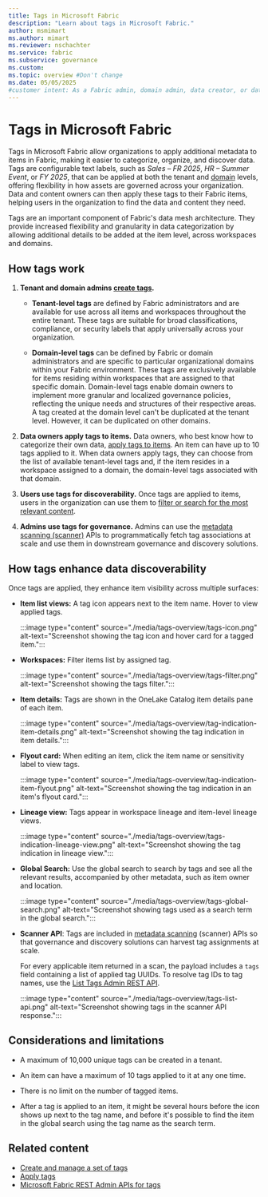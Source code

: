 ```yaml
---
title: Tags in Microsoft Fabric
description: "Learn about tags in Microsoft Fabric."
author: msmimart
ms.author: mimart
ms.reviewer: nschachter
ms.service: fabric
ms.subservice: governance
ms.custom:
ms.topic: overview #Don't change
ms.date: 05/05/2025
#customer intent: As a Fabric admin, domain admin, data creator, or data consumer, I want to learn about tags in Microsoft Fabric.
---
```


# Tags in Microsoft Fabric

Tags in Microsoft Fabric allow organizations to apply additional metadata to items in Fabric, making it easier to categorize, organize, and discover data. Tags are configurable text labels, such as *Sales – FR 2025*, *HR – Summer Event*, or *FY 2025*, that can be applied at both the tenant and [domain](./domains.md) levels, offering flexibility in how assets are governed across your organization. Data and content owners can then apply these tags to their Fabric items, helping users in the organization to find the data and content they need.

Tags are an important component of Fabric's data mesh architecture. They provide increased flexibility and granularity in data categorization by allowing additional details to be added at the item level, across workspaces and domains.

## How tags work

1. **Tenant and domain admins [create tags](./tags-define.md).**

   * **Tenant-level tags** are defined by Fabric administrators and are available for use across all items and workspaces throughout the entire tenant. These tags are suitable for broad classifications, compliance, or security labels that apply universally across your organization.

   * **Domain-level tags** can be defined by Fabric or domain administrators and are specific to particular organizational domains within your Fabric environment. These tags are exclusively available for items residing within workspaces that are assigned to that specific domain. Domain-level tags enable domain owners to implement more granular and localized governance policies, reflecting the unique needs and structures of their respective areas. A tag created at the domain level can't be duplicated at the tenant level. However, it can be duplicated on other domains.

1. **Data owners apply tags to items.** Data owners, who best know how to categorize their own data, [apply tags to items](./tags-apply.md). An item can have up to 10 tags applied to it. When data owners apply tags, they can choose from the list of available tenant-level tags and, if the item resides in a workspace assigned to a domain, the domain-level tags associated with that domain.

1. **Users use tags for discoverability.** Once tags are applied to items, users in the organization can use them to [filter or search for the most relevant content](#how-tags-enhance-data-discoverability).

1. **Admins use tags for governance.** Admins can use the [metadata scanning (scanner)](./metadata-scanning-overview.md) APIs to programmatically fetch tag associations at scale and use them in downstream governance and discovery solutions.

## How tags enhance data discoverability

Once tags are applied, they enhance item visibility across multiple surfaces:

- **Item list views:** A tag icon appears next to the item name. Hover to view applied tags.

  :::image type="content" source="./media/tags-overview/tags-icon.png" alt-text="Screenshot showing the tag icon and hover card for a tagged item.":::

- **Workspaces:** Filter items list by assigned tag.

  :::image type="content" source="./media/tags-overview/tags-filter.png" alt-text="Screenshot showing the tags filter.":::

-  **Item details:** Tags are shown in the OneLake Catalog item details pane of each item.

   :::image type="content" source="./media/tags-overview/tag-indication-item-details.png" alt-text="Screenshot showing the tag indication in item details.":::

* **Flyout card:** When editing an item, click the item name or sensitivity label to view tags.

  :::image type="content" source="./media/tags-overview/tag-indication-item-flyout.png" alt-text="Screenshot showing the tag indication in an item's flyout card.":::

* **Lineage view:** Tags appear in workspace lineage and item-level lineage views.

  :::image type="content" source="./media/tags-overview/tags-indication-lineage-view.png" alt-text="Screenshot showing the tag indication in lineage view.":::

* **Global Search:** Use the global search to search by tags and see all the relevant results, accompanied by other metadata, such as item owner and location.

  :::image type="content" source="./media/tags-overview/tags-global-search.png" alt-text="Screenshot showing tags used as a search term in the global search.":::

- **Scanner API**: Tags are included in [metadata scanning](/fabric/governance/metadata-scanning-overview) (scanner) APIs so that governance and discovery solutions can harvest tag assignments at scale.
 
  For every applicable item returned in a scan, the payload includes a `tags` field containing a list of applied tag UUIDs. To resolve tag IDs to tag names, use the [List Tags Admin REST API](/rest/api/fabric/admin/tags/list-tags).

  :::image type="content" source="./media/tags-overview/tags-list-api.png" alt-text="Screenshot showing tags in the scanner API response.":::

## Considerations and limitations

* A maximum of 10,000 unique tags can be created in a tenant. 

* An item can have a maximum of 10 tags applied to it at any one time.
* There is no limit on the number of tagged items.

* After a tag is applied to an item, it might be several hours before the icon shows up next to the tag name, and before it's possible to find the item in the global search using the tag name as the search term.
## Related content

- [Create and manage a set of tags](tags-define.md)
- [Apply tags](tags-apply.md)
- [Microsoft Fabric REST Admin APIs for tags](/rest/api/fabric/admin/tags)

